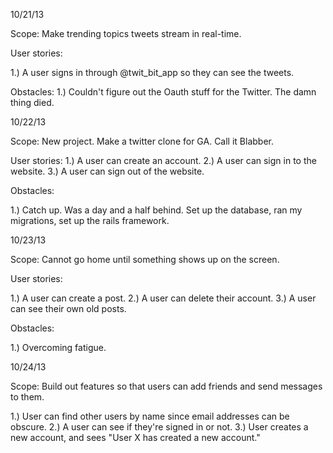 10/21/13

Scope: Make trending topics tweets stream in real-time.

User stories:

1.) A user signs in through @twit_bit_app so they can see the tweets.

Obstacles:
1.) Couldn't figure out the Oauth stuff for the Twitter. The damn thing died.

10/22/13

Scope: New project. Make a twitter clone for GA. Call it Blabber.

User stories:
1.) A user can create an account.
2.) A user can sign in to the website.
3.) A user can sign out of the website.


Obstacles: 

1.) Catch up. Was a day and a half behind. Set up the database, ran my migrations, set up the rails framework.

10/23/13

Scope: Cannot go home until something shows up on the screen.

User stories: 

1.) A user can create a post.
2.) A user can delete their account.
3.) A user can see their own old posts.

Obstacles:

1.) Overcoming fatigue.

10/24/13

Scope: Build out features so that users can add friends and send messages to them.

1.) User can find other users by name since email addresses can be obscure.
2.) A user can see if they're signed in or not.
3.) User creates a new account, and sees "User X has created a new account."











